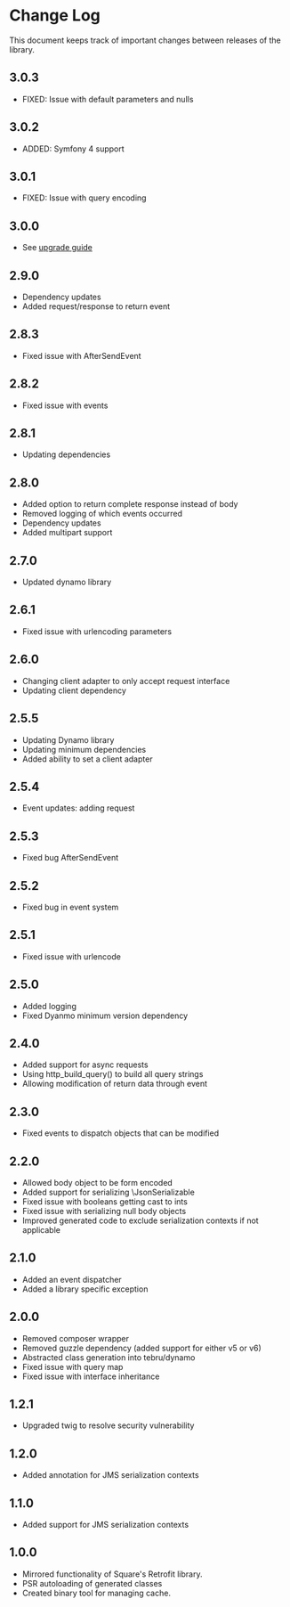 Change Log
==========

This document keeps track of important changes between releases of the library.

3.0.3
-----

* FIXED: Issue with default parameters and nulls

3.0.2
-----

* ADDED: Symfony 4 support

3.0.1
-----

* FIXED: Issue with query encoding

3.0.0
-----

* See [upgrade guide](docs/upgrade_2_3.md)

2.9.0
-----

* Dependency updates
* Added request/response to return event


2.8.3
-----

* Fixed issue with AfterSendEvent

2.8.2
-----

* Fixed issue with events

2.8.1
-----

* Updating dependencies


2.8.0
-----

* Added option to return complete response instead of body
* Removed logging of which events occurred
* Dependency updates
* Added multipart support

2.7.0
-----

* Updated dynamo library

2.6.1
-----

* Fixed issue with urlencoding parameters

2.6.0
-----

* Changing client adapter to only accept request interface
* Updating client dependency

2.5.5
-----

* Updating Dynamo library
* Updating minimum dependencies
* Added ability to set a client adapter

2.5.4
-----

* Event updates: adding request

2.5.3
-----

* Fixed bug AfterSendEvent

2.5.2
-----

* Fixed bug in event system

2.5.1
-----

* Fixed issue with urlencode

2.5.0
-----

* Added logging
* Fixed Dyanmo minimum version dependency

2.4.0
-----

* Added support for async requests
* Using http_build_query() to build all query strings
* Allowing modification of return data through event

2.3.0
-----

* Fixed events to dispatch objects that can be modified

2.2.0
-----

* Allowed body object to be form encoded
* Added support for serializing \JsonSerializable
* Fixed issue with booleans getting cast to ints
* Fixed issue with serializing null body objects
* Improved generated code to exclude serialization contexts if not applicable

2.1.0
-----

* Added an event dispatcher
* Added a library specific exception

2.0.0
-----

* Removed composer wrapper
* Removed guzzle dependency (added support for either v5 or v6)
* Abstracted class generation into tebru/dynamo
* Fixed issue with query map
* Fixed issue with interface inheritance 

1.2.1
-----

* Upgraded twig to resolve security vulnerability

1.2.0
-----

* Added annotation for JMS serialization contexts


1.1.0
-----

* Added support for JMS serialization contexts

1.0.0
-----

* Mirrored functionality of Square's Retrofit library.
* PSR autoloading of generated classes
* Created binary tool for managing cache.
